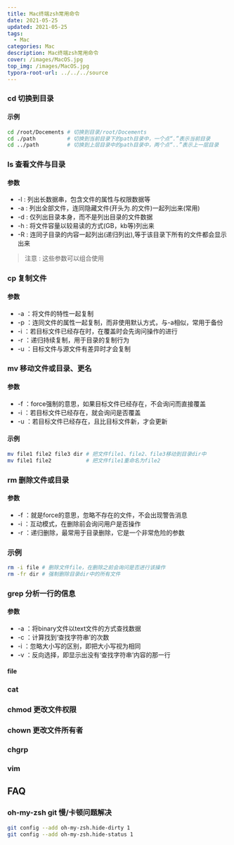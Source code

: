 ```yaml
---
title: Mac终端zsh常用命令
date: 2021-05-25
updated: 2021-05-25
tags: 
  - Mac
categories: Mac
description: Mac终端zsh常用命令 
cover: /images/MacOS.jpg
top_img: /images/MacOS.jpg
typora-root-url: ../../../source
---
```


### cd 切换到目录

#### 示例

```sh
cd /root/Docements # 切换到目录/root/Docements
cd ./path          # 切换到当前目录下的path目录中，一个点“.”表示当前目录
cd ../path         # 切换到上层目录中的path目录中，两个点“..”表示上一层目录
```

### ls 查看文件与目录

#### 参数

- -l : 列出长数据串，包含文件的属性与权限数据等
-  -a : 列出全部文件，连同隐藏文件(开头为.的文件)一起列出来(常用) 
- -d : 仅列出目录本身，而不是列出目录的文件数据 
- -h : 将文件容量以较易读的方式(GB，kb等)列出来 
- -R : 连同子目录的内容一起列出(递归列出),等于该目录下所有的文件都会显示出来

> 注意 : 这些参数可以组合使用

### cp 复制文件

#### 参数

- -a ：将文件的特性一起复制  
- -p ：连同文件的属性一起复制，而非使用默认方式，与-a相似，常用于备份  
- -i ：若目标文件已经存在时，在覆盖时会先询问操作的进行  
- -r ：递归持续复制，用于目录的复制行为 
- -u ：目标文件与源文件有差异时才会复制

### mv 移动文件或目录、更名

#### 参数

- -f ：force强制的意思，如果目标文件已经存在，不会询问而直接覆盖 
- -i ：若目标文件已经存在，就会询问是否覆盖 
- -u ：若目标文件已经存在，且比目标文件新，才会更新

#### 示例

```sh
mv file1 file2 file3 dir # 把文件file1、file2、file3移动到目录dir中
mv file1 file2           # 把文件file1重命名为file2
```

### rm 删除文件或目录

#### 参数

- -f ：就是force的意思，忽略不存在的文件，不会出现警告消息
-  -i ：互动模式，在删除前会询问用户是否操作  
- -r ：递归删除，最常用于目录删除，它是一个非常危险的参数

### 示例

```sh
rm -i file # 删除文件file，在删除之前会询问是否进行该操作
rm -fr dir # 强制删除目录dir中的所有文件
```

###  grep 分析一行的信息

#### 参数

- -a ：将binary文件以text文件的方式查找数据
-  -c ：计算找到‘查找字符串’的次数 
- -i ：忽略大小写的区别，即把大小写视为相同 
- -v ：反向选择，即显示出没有‘查找字符串’内容的那一行

#### file



### cat



### chmod 更改文件权限



### chown 更改文件所有者



### chgrp



### vim

## FAQ

### oh-my-zsh git 慢/卡顿问题解决

```sh
git config --add oh-my-zsh.hide-dirty 1
git config --add oh-my-zsh.hide-status 1
```
